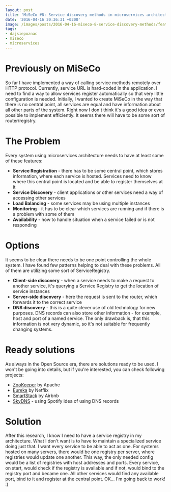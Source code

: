 ```yaml
---
layout: post
title: 'MiSeCo #8: Service discovery methods in microservices architecture'
date: '2016-04-16 20:36:31 +0200'
image: /images/posts/2016-04-16-miseco-8-service-discovery-methods/featured.jpg
tags:
- dajsiepoznac
- miseco
- microservices
---
```

# Previously on MiSeCo
So far I have implemented a way of calling service methods remotely over HTTP protocol. Currently, service URL is hard-coded in the application. I need to find a way to allow services register automatically so that very little configuration is needed.
Initially, I wanted to create MiSeCo in the way that there is no central point, all services are equal and have information about all other parts of the system. Right now I don't think it's a good idea or even possible to implement efficiently. It seems there will have to be some sort of router/registry.

# The Problem
Every system using microservices architecture needs to have at least some of these features:

* **Service Registration** - there has to be some central point, which stores information, where each service is hosted. Services need to know where this central point is located and be able to register themselves at it
* **Service Discovery** - client applications or other services need a way of accessing other services 
* **Load Balancing** - some services may be using multiple instances
* **Monitoring** - it has to be clear which services are running and if there is a problem with some of them 
* **Availability** - how to handle situation when a service failed or is not responding

# Options
It seems to be clear there needs to be one point controlling the whole system. I have found few patterns helping to deal with these problems. All of them are utilizing some sort of ServiceRegistry.

* **Client-side discovery** - when a service needs to make a request to another service, it's querying a Service Registry to get the location of service instances
* **Server-side discovery** - here the request is sent to the router, which forwards it to the correct service
* **DNS discovery** - this is a quite clever use of old technology for new purposes. DNS records can also store other information - for example, host and port of a named service. The only drawback is, that this information is not very dynamic, so it's not suitable for frequently changing systems. 

# Ready solutions
As always in the Open Source era, there are solutions ready to be used. I won't be going into details, but if you're interested, you can check following projects: 

* [ZooKeeper](http://zookeeper.apache.org) by Apache 
* [Eureka](https://github.com/Netflix/eureka) by Netflix 
* [SmartStack](http://nerds.airbnb.com/smartstack-service-discovery-cloud/) by Airbnb 
* [SkyDNS](https://github.com/skynetservices/skydns) - using Spotify idea of using DNS records

# Solution
After this research, I know I need to have a service registry in my architecture. What I don't want is to have to maintain a specialized service doing just that. I want every service to be able to act as one. For systems hosted on many servers, there would be one registry per server, where registries would update one another. This way, the only needed config would be a list of registries with host addresses and ports. Every service, on start, would check if the registry is available and if not, would bind to the registry port and became one. All other services would find any available port, bind to it and register at the central point.
OK... I'm going back to work! :) 
